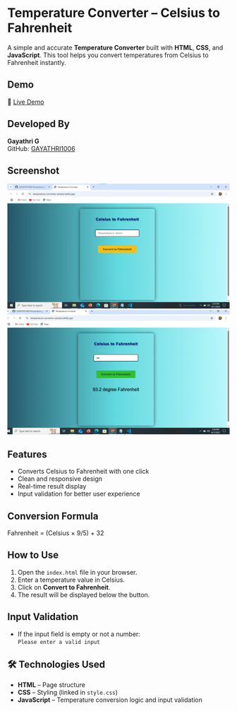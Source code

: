 # Temperature Converter – Celsius to Fahrenheit

A simple and accurate **Temperature Converter** built with **HTML**, **CSS**, and **JavaScript**. This tool helps you convert temperatures from Celsius to Fahrenheit instantly.

## Demo

🔗 [Live Demo](https://temperature-converter-sample.netlify.app/)  

## Developed By
**Gayathri G**  
GitHub: [GAYATHRI1006](https://github.com/GAYATHRI1006)

## Screenshot

![Temperature Converter Screenshot](temperature1.png)  
![Temperature Converter Screenshot](temperature2.png)  

## Features

- Converts Celsius to Fahrenheit with one click
- Clean and responsive design
- Real-time result display
- Input validation for better user experience


## Conversion Formula

Fahrenheit = (Celsius × 9/5) + 32

## How to Use

1. Open the `index.html` file in your browser.
2. Enter a temperature value in Celsius.
3. Click on **Convert to Fahrenheit**.
4. The result will be displayed below the button.

## Input Validation

- If the input field is empty or not a number:  
  `Please enter a valid input`
  
## 🛠️ Technologies Used

- **HTML** – Page structure
- **CSS** – Styling (linked in `style.css`)
- **JavaScript** – Temperature conversion logic and input validation
